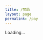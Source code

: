 ```yaml
---
title: /赞助
layout: page
permalink: /pay
---
```


Loading...

<script type="text/javascript">
  window.location.replace("{{ site.baseurl }}/other/2021/11/11/pay.html");
</script>
